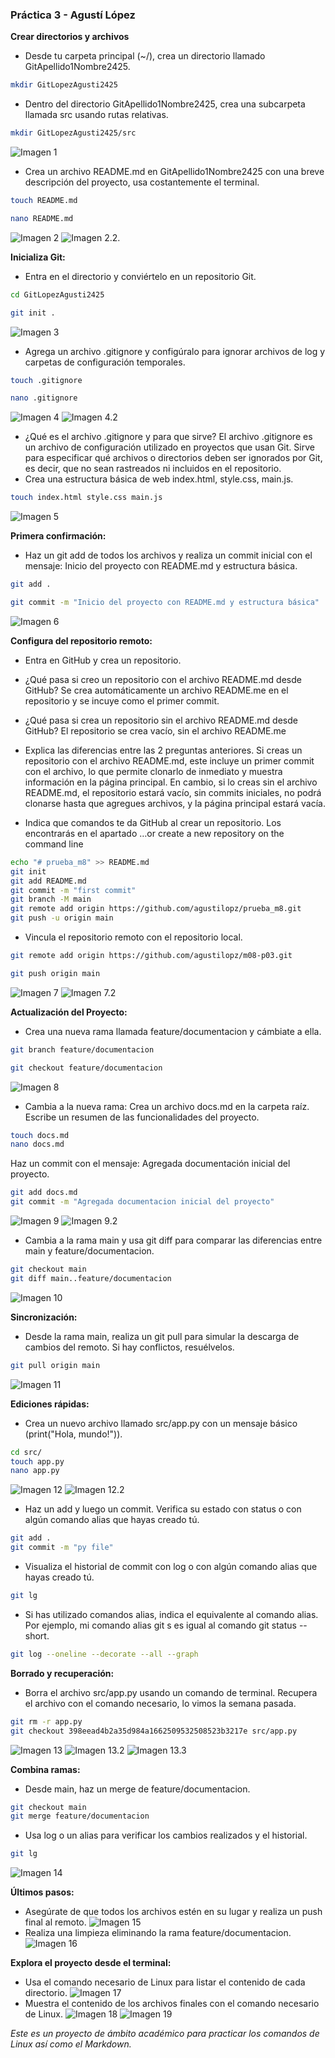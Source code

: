 ### Práctica 3 - Agustí López

**Crear directorios y archivos**
- Desde tu carpeta principal (~/), crea un directorio llamado GitApellido1Nombre2425.

```bash
mkdir GitLopezAgusti2425
```
- Dentro del directorio GitApellido1Nombre2425, crea una subcarpeta llamada src usando rutas relativas.
```bash
mkdir GitLopezAgusti2425/src
```
![Imagen 1](img/img1.png)
- Crea un archivo README.md en GitApellido1Nombre2425 con una breve descripción del proyecto, usa costantemente el terminal.
```bash
touch README.md
```
```bash
nano README.md
```
![Imagen 2](img/img2.png)
![Imagen 2.2.](img/img2.2.png)

**Inicializa Git:**
- Entra en el directorio y conviértelo en un repositorio Git.
```bash
cd GitLopezAgusti2425
```
```bash
git init .
```
![Imagen 3](img/img3.png)
- Agrega un archivo .gitignore y configúralo para ignorar archivos de log y carpetas de configuración temporales.
```bash
touch .gitignore
```
```bash
nano .gitignore 
```
![Imagen 4](img/img4.png)
![Imagen 4.2](img/img4.2.png)
- ¿Qué es el archivo .gitignore y para que sirve?
El archivo .gitignore es un archivo de configuración utilizado en proyectos que usan Git. Sirve para especificar qué archivos o directorios deben ser ignorados por Git, es decir, que no sean rastreados ni incluidos en el repositorio.
- Crea una estructura básica de web index.html, style.css, main.js.
```bash
touch index.html style.css main.js
```
![Imagen 5](img/img5.png)
  

**Primera confirmación:**
- Haz un git add de todos los archivos y realiza un commit inicial con el mensaje: Inicio del proyecto con README.md y estructura básica.
```bash
git add .
```
```bash
git commit -m "Inicio del proyecto con README.md y estructura básica"
```
![Imagen 6](img/img6.png)

**Configura del repositorio remoto:**
- Entra en GitHub y crea un repositorio.
- ¿Qué pasa si creo un repositorio con el archivo README.md desde GitHub?
  Se crea automáticamente un archivo README.me en el repositorio y se incuye como el primer commit.
- ¿Qué pasa si crea un repositorio sin el archivo README.md desde GitHub?
  El repositorio se crea vacío, sin el archivo README.me
- Explica las diferencias entre las 2 preguntas anteriores.
  Si creas un repositorio con el archivo README.md, este incluye un primer commit con el archivo, lo que permite clonarlo de inmediato y muestra información en la página principal. En cambio, si lo creas sin el archivo README.md, el repositorio estará vacío, sin commits iniciales, no podrá clonarse hasta que agregues archivos, y la página principal estará vacía.
  
- Indica que comandos te da GitHub al crear un repositorio. Los encontrarás en el apartado …or create a new repository on the command line
```bash
echo "# prueba_m8" >> README.md
git init
git add README.md
git commit -m "first commit"
git branch -M main
git remote add origin https://github.com/agustilopz/prueba_m8.git
git push -u origin main
```

- Vincula el repositorio remoto con el repositorio local.
```bash
git remote add origin https://github.com/agustilopz/m08-p03.git
```
```bash
git push origin main
```
![Imagen 7](img/img7.png)
![Imagen 7.2](img/img7.2.png)
  
**Actualización del Proyecto:**
- Crea una nueva rama llamada feature/documentacion y cámbiate a ella.
```bash
git branch feature/documentacion
```
```bash
git checkout feature/documentacion 
```
![Imagen 8](img/img8.png)
- Cambia a la nueva rama:
Crea un archivo docs.md en la carpeta raíz. Escribe un resumen de las funcionalidades del proyecto.
```bash
touch docs.md
nano docs.md
```
Haz un commit con el mensaje:
Agregada documentación inicial del proyecto.
```bash
git add docs.md
git commit -m "Agregada documentacion inicial del proyecto"
```
![Imagen 9](img/img9.png)
![Imagen 9.2](img/img9.2.png)
- Cambia a la rama main y usa git diff para comparar las diferencias entre main y feature/documentacion.
```bash
git checkout main
git diff main..feature/documentacion
```
![Imagen 10](img/img10.png)

**Sincronización:**

- Desde la rama main, realiza un git pull para simular la descarga de cambios del remoto. Si hay conflictos, resuélvelos.
```bash
git pull origin main
```
![Imagen 11](img/img11.png)

**Ediciones rápidas:**

- Crea un nuevo archivo llamado src/app.py con un mensaje básico (print("Hola, mundo!")).
```bash
cd src/
touch app.py
nano app.py
```
![Imagen 12](img/img12.png)
![Imagen 12.2](img/img12.2.png)
- Haz un add y luego un commit. Verifica su estado con  status o con algún comando alias que hayas creado tú.
```bash
git add .
git commit -m "py file"
```
- Visualiza el historial de commit con log o con algún comando alias que hayas creado tú.
```bash
git lg
```
- Si has utilizado comandos alias, indica el equivalente al comando alias. Por ejemplo, mi comando alias git s es igual al comando git status --short.
```bash
git log --oneline --decorate --all --graph
```

**Borrado y recuperación:**

- Borra el archivo src/app.py usando un comando de terminal. Recupera el archivo con el comando necesario, lo vimos la semana pasada.
```bash
git rm -r app.py
git checkout 398eead4b2a35d984a1662509532508523b3217e src/app.py
```
![Imagen 13](img/img13.png)
![Imagen 13.2](img/img13.2.png)
![Imagen 13.3](img/img13.3.png)

**Combina ramas:**
- Desde main, haz un merge de feature/documentacion.
```bash
git checkout main
git merge feature/documentacion
```

- Usa log o un alias para verificar los cambios realizados y el historial.
```bash
git lg
```
![Imagen 14](img/img14.png)


**Últimos pasos:**
- Asegúrate de que todos los archivos estén en su lugar y realiza un push final al remoto.
  ![Imagen 15](img/img15.png)
- Realiza una limpieza eliminando la rama feature/documentacion.
  ![Imagen 16](img/img16.png)

**Explora el proyecto desde el terminal:**

- Usa el comando necesario de Linux para listar el contenido de cada directorio.
  ![Imagen 17](img/img17.png)
- Muestra el contenido de los archivos finales con el comando necesario de Linux.
  ![Imagen 18](img/img18.png)
  ![Imagen 19](img/img19.png)


*Este es un proyecto de ámbito académico para practicar los comandos de Linux así como el Markdown.*
